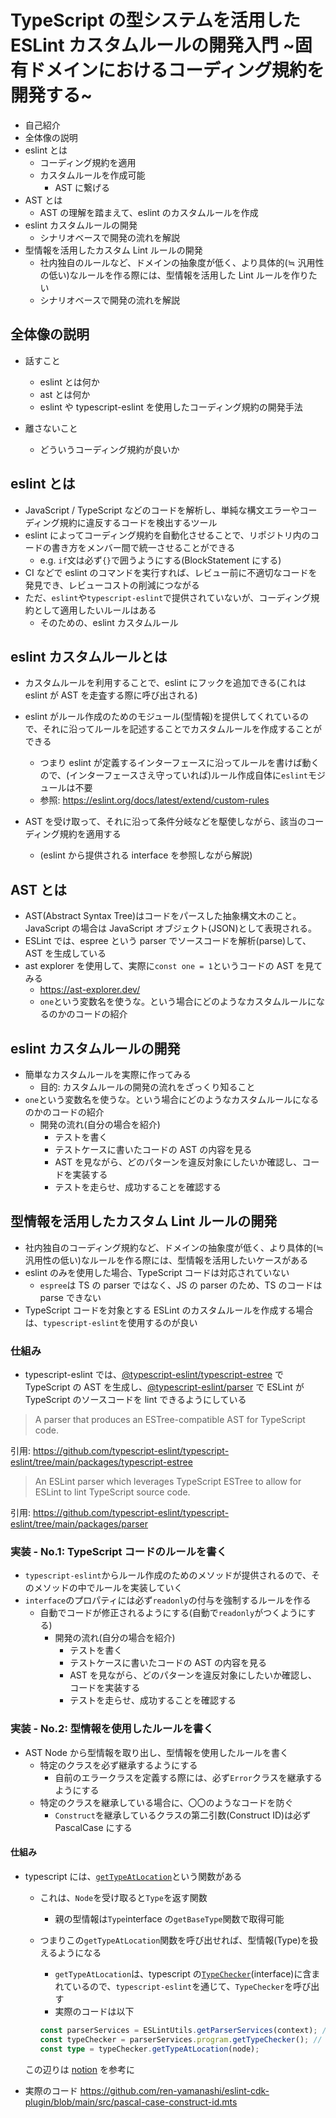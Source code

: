 # TypeScript の型システムを活用した ESLint カスタムルールの開発入門 ~固有ドメインにおけるコーディング規約を開発する~

- 自己紹介
- 全体像の説明
- eslint とは
  - コーディング規約を適用
  - カスタムルールを作成可能
    - AST に繋げる
- AST とは
  - AST の理解を踏まえて、eslint のカスタムルールを作成
- eslint カスタムルールの開発
  - シナリオベースで開発の流れを解説
- 型情報を活用したカスタム Lint ルールの開発
  - 社内独自のルールなど、ドメインの抽象度が低く、より具体的(≒ 汎用性の低い)なルールを作る際には、型情報を活用した Lint ルールを作りたい
  - シナリオベースで開発の流れを解説

## 全体像の説明

- 話すこと

  - eslint とは何か
  - ast とは何か
  - eslint や typescript-eslint を使用したコーディング規約の開発手法

- 離さないこと
  - どういうコーディング規約が良いか

## eslint とは

- JavaScript / TypeScript などのコードを解析し、単純な構文エラーやコーディング規約に違反するコードを検出するツール
- eslint によってコーディング規約を自動化させることで、リポジトリ内のコードの書き方をメンバー間で統一させることができる
  - e.g. `if`文は必ず`{}`で囲うようにする(BlockStatement にする)
- CI などで eslint のコマンドを実行すれば、レビュー前に不適切なコードを発見でき、レビューコストの削減につながる
- ただ、`eslint`や`typescript-eslint`で提供されていないが、コーディング規約として適用したいルールはある
  - そのための、eslint カスタムルール

## eslint カスタムルールとは

- カスタムルールを利用することで、eslint にフックを追加できる(これは eslint が AST を走査する際に呼び出される)
- eslint がルール作成のためのモジュール(型情報)を提供してくれているので、それに沿ってルールを記述することでカスタムルールを作成することができる

  - つまり eslint が定義するインターフェースに沿ってルールを書けば動くので、(インターフェースさえ守っていれば)ルール作成自体に`eslint`モジュールは不要
  - 参照: https://eslint.org/docs/latest/extend/custom-rules

- AST を受け取って、それに沿って条件分岐などを駆使しながら、該当のコーディング規約を適用する
  - (eslint から提供される interface を参照しながら解説)

## AST とは

- AST(Abstract Syntax Tree)はコードをパースした抽象構文木のこと。 JavaScript の場合は JavaScript オブジェクト(JSON)として表現される。
- ESLint では、espree という parser でソースコードを解析(parse)して、AST を生成している
- ast explorer を使用して、実際に`const one = 1`というコードの AST を見てみる
  - https://ast-explorer.dev/
  - `one`という変数名を使うな。という場合にどのようなカスタムルールになるのかのコードの紹介

## eslint カスタムルールの開発

- 簡単なカスタムルールを実際に作ってみる
  - 目的: カスタムルールの開発の流れをざっくり知ること
- `one`という変数名を使うな。という場合にどのようなカスタムルールになるのかのコードの紹介
  - 開発の流れ(自分の場合を紹介)
    - テストを書く
    - テストケースに書いたコードの AST の内容を見る
    - AST を見ながら、どのパターンを違反対象にしたいか確認し、コードを実装する
    - テストを走らせ、成功することを確認する

## 型情報を活用したカスタム Lint ルールの開発

- 社内独自のコーディング規約など、ドメインの抽象度が低く、より具体的(≒ 汎用性の低い)なルールを作る際には、型情報を活用したいケースがある
- eslint のみを使用した場合、TypeScript コードは対応されていない
  - `espree`は TS の parser ではなく、JS の parser のため、TS のコードは parse できない
- TypeScript コードを対象とする ESLint のカスタムルールを作成する場合は、`typescript-eslint`を使用するのが良い

### 仕組み

- typescript-eslint では、[@typescript-eslint/typescript-estree](https://github.com/typescript-eslint/typescript-eslint/tree/main/packages/typescript-estree) で TypeScript の AST を生成し、[@typescript-eslint/parser](https://github.com/typescript-eslint/typescript-eslint/tree/main/packages/parser) で ESLint が TypeScript のソースコードを lint できるようにしている

> A parser that produces an ESTree-compatible AST for TypeScript code.

引用: https://github.com/typescript-eslint/typescript-eslint/tree/main/packages/typescript-estree

> An ESLint parser which leverages TypeScript ESTree to allow for ESLint to lint TypeScript source code.

引用: https://github.com/typescript-eslint/typescript-eslint/tree/main/packages/parser

### 実装 - No.1: TypeScript コードのルールを書く

- `typescript-eslint`からルール作成のためのメソッドが提供されるので、そのメソッドの中でルールを実装していく
- `interface`のプロパティには必ず`readonly`の付与を強制するルールを作る
  - 自動でコードが修正されるようにする(自動で`readonly`がつくようにする)
    - 開発の流れ(自分の場合を紹介)
      - テストを書く
      - テストケースに書いたコードの AST の内容を見る
      - AST を見ながら、どのパターンを違反対象にしたいか確認し、コードを実装する
      - テストを走らせ、成功することを確認する

### 実装 - No.2: 型情報を使用したルールを書く

- AST Node から型情報を取り出し、型情報を使用したルールを書く
  - 特定のクラスを必ず継承するようにする
    - 自前のエラークラスを定義する際には、必ず`Error`クラスを継承するようにする
  - 特定のクラスを継承している場合に、〇〇のようなコードを防ぐ
    - `Construct`を継承しているクラスの第二引数(Construct ID)は必ず PascalCase にする

#### 仕組み

- typescript には、[`getTypeAtLocation`](https://github.com/microsoft/TypeScript/blob/v5.8.2/src/compiler/types.ts#L5160)という関数がある

  - これは、`Node`を受け取ると`Type`を返す関数
    - 親の型情報は`Type`interface の`getBaseType`関数で取得可能
  - つまりこの`getTypeAtLocation`関数を呼び出せれば、型情報(Type)を扱えるようになる

    - `getTypeAtLocation`は、typescript の[`TypeChecker`](https://github.com/microsoft/TypeScript/blob/v5.8.2/src/compiler/types.ts#L5051)(interface)に含まれているので、`typescript-eslint`を通じて、`TypeChecker`を呼び出す
    - 実際のコードは以下

    ```ts
    const parserServices = ESLintUtils.getParserServices(context); // ここまでtypescript-eslint
    const typeChecker = parserServices.program.getTypeChecker(); // ここからtypescript
    const type = typeChecker.getTypeAtLocation(node);
    ```

  この辺りは [notion](https://www.notion.so/matesedu/ESLint-1468abc8fbd38053892dc54766d0bb2e) を参考に

- 実際のコード
  https://github.com/ren-yamanashi/eslint-cdk-plugin/blob/main/src/pascal-case-construct-id.mts
